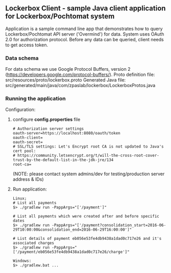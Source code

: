 ## Lockerbox Client - sample Java client application for Lockerbox/Pochtomat system

Application is a sample command line app that demonstrates how to query Lockerbox/Pochtomat API server
('Overmind') for data.
System uses OAuth 2.0 for authorization protocol. Before any data can be queried, client needs to get access token.

### Data schema
For data schema we use Google Protocol Buffers, version 2 (https://developers.google.com/protocol-buffers/).
Proto definition file: src/resources/proto/lockerbox.proto
Generated Java file: src/generated/main/java/com/zpaslab/lockerbox/LockerboxProtos.java

### Running the application
Configuration:
1. configure **config.properties** file

    ```
    # Authorization server settings
    oauth-server=https://localhost:8080/oauth/token
    oauth-client=
    oauth-secret=
    # SSL/TLS settings: Let's Encrypt root CA is not updated to Java's cert pool:
    # https://community.letsencrypt.org/t/will-the-cross-root-cover-trust-by-the-default-list-in-the-jdk-jre/134
    root-ca=
    ```
   (NOTE: please contact system admins/dev for testing/production server address & IDs)

2. Run application:

    ```
    Linux;
    # List all payments
    $> ./gradlew run -PappArgs="['/payment']"

    # List all payments which were created after and before specific dates
    $> ./gradlew run -PappArgs="['/payment?consolidation_start=2016-06-29T10:00:00&consolidation_end=2016-06-29T16:00:00']"

    # List details of payment eb056e53fe4db9438a1dad0c717e26 and it's associated charges
    $> ./gradlew run -PappArgs="['/payment/eb056e53fe4db9438a1dad0c717e26/charge']"
    ```

    ```
    Windows:
    $> ./gradlew.bat ...
    ```

